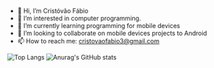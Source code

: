 - 👋 Hi, I’m Cristóvão Fábio
- 👀 I’m interested in computer programming.
- 🌱 I’m currently learning programming for mobile devices
- 💞️ I’m looking to collaborate on mobile devices projects to Android
- 📫 How to reach me: cristovaofabio3@gmail.com

<!---
cristovaofabio/cristovaofabio is a ✨ special ✨ repository because its `README.md` (this file) appears on your GitHub profile.
You can click the Preview link to take a look at your changes.
--->

![Top Langs](https://github-readme-stats.vercel.app/api/top-langs/?username=cristovaofabio&hide=css,html)
![Anurag's GitHub stats](https://github-readme-stats.vercel.app/api?username=cristovaofabio)
